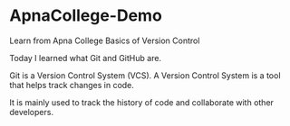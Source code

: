 # ApnaCollege-Demo

Learn from Apna College
Basics of Version Control

Today I learned what Git and GitHub are.

Git is a Version Control System (VCS).
A Version Control System is a tool that helps track changes in code.

It is mainly used to track the history of code and collaborate with other developers.
